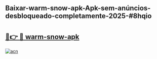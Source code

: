 ## Baixar-warm-snow-apk-Apk-sem-anúncios-desbloqueado-completamente-2025-#8hqio

# <h2><a href="https://ainizakaria.my?title=warm-snow-apk&ref=22M">🔗👉 🔴 warm-snow-apk</a></h2>

[![acn](https://github.com/user-attachments/assets/0f9c940e-d8b0-45ae-aac7-cd30a18b3e1c)](https://ainizakaria.my?title=warm-snow-apk&ref=22M)

